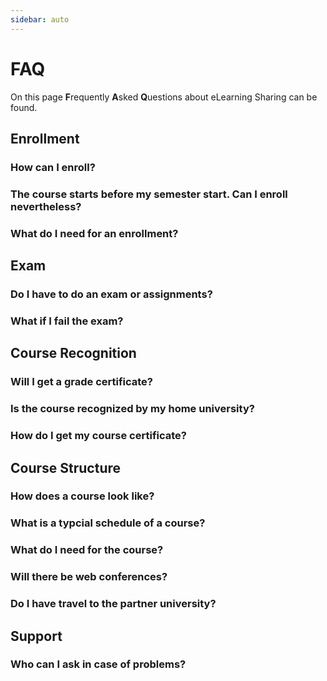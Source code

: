 ```yaml
---
sidebar: auto
---
```


# FAQ

On this page **F**requently **A**sked **Q**uestions about eLearning Sharing can be found.

## Enrollment

### How can I enroll?

### The course starts before my semester start. Can I enroll nevertheless?

### What do I need for an enrollment?

## Exam

### Do I have to do an exam or assignments?

### What if I fail the exam?

## Course Recognition

### Will I get a grade certificate?

### Is the course recognized by my home university?

### How do I get my course certificate?

## Course Structure

### How does a course look like?

### What is a typcial schedule of a course?

### What do I need for the course?

### Will there be web conferences?

### Do I have travel to the partner university?

## Support

### Who can I ask in case of problems?
